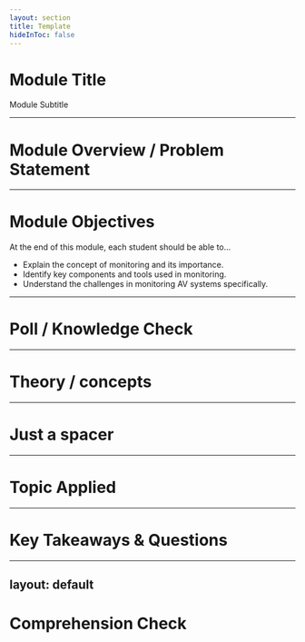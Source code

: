 ```yaml
---
layout: section
title: Template
hideInToc: false
---
```


<PresenterTimer :minutes="0" :seconds="30" />

# Module Title

Module Subtitle

<!--
TODO module title
-->

---

<PresenterTimer :minutes="2" :seconds="0" />

# Module Overview / Problem Statement

<!--
TODO module overview Pose a big question or problem that the module will address. This will help to set the stage for the module and give the learners a sense of what they will be able to do by the end of the module.
-->

---

<PresenterTimer :minutes="2" :seconds="0" />

# Module Objectives

At the end of this module, each student should be able to...

- Explain the concept of monitoring and its importance.
- Identify key components and tools used in monitoring.
- Understand the challenges in monitoring AV systems specifically.

<!--
TODO module objectives
-->

---

<PresenterTimer :minutes="2" :seconds="0" />

# Poll / Knowledge Check

<!--
TODO module knowledge check
-->

---

<PresenterTimer :minutes="15" :seconds="0" />

# Theory / concepts

---

# Just a spacer

<!--
-
-
-
-
-
-
-
-
-
-
-
-
-
-
-
-
-
- TODO delete me
-->

---

<PresenterTimer :minutes="15" :seconds="0" />

# Topic Applied

<!--
TODO applied content
-->

---

<PresenterTimer :minutes="3" :seconds="0" />

# Key Takeaways & Questions

<!--
TODO key takeaways & question slide
-->

---
layout: default
---

<PresenterTimer :minutes="5" :seconds="0" />

# Comprehension Check

<!--
TODO comprehension check
-->
